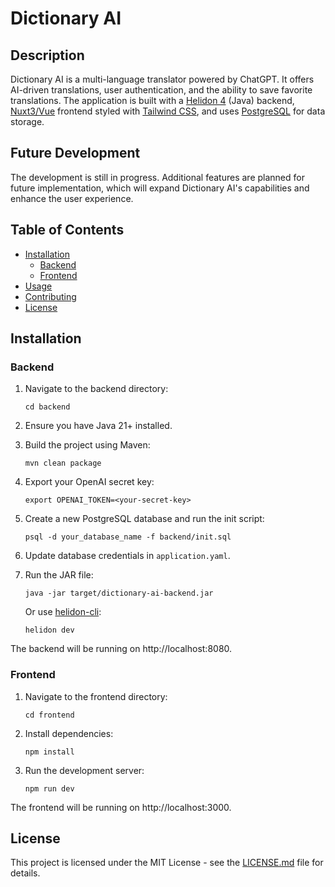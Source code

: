 # Dictionary AI

## Description

Dictionary AI is a multi-language translator powered by ChatGPT. It offers AI-driven translations, user authentication, and the ability to save favorite translations. The application is built with a [Helidon 4](https://helidon.io/) (Java) backend, [Nuxt3/Vue](https://nuxt.com/) frontend styled with [Tailwind CSS](https://tailwindcss.com/), and uses [PostgreSQL](https://postgresql.org/) for data storage.

## Future Development

The development is still in progress. Additional features are planned for future implementation, which will expand Dictionary AI's capabilities and enhance the user experience.

## Table of Contents
- [Installation](#installation)
  - [Backend](#backend)
  - [Frontend](#frontend)
- [Usage](#usage)
- [Contributing](#contributing)
- [License](#license)

## Installation

### Backend

1. Navigate to the backend directory:
   ```
   cd backend
   ```

2. Ensure you have Java 21+ installed.

3. Build the project using Maven:
   ```
   mvn clean package
   ```

4. Export your OpenAI secret key:
   ```
   export OPENAI_TOKEN=<your-secret-key>
   ```

5. Create a new PostgreSQL database and run the init script:
   ```
   psql -d your_database_name -f backend/init.sql
   ```

6. Update database credentials in `application.yaml`.

7. Run the JAR file:
   ```
   java -jar target/dictionary-ai-backend.jar
   ```
   Or use [helidon-cli](https://helidon.io/docs/v4/about/cli):
   ```
   helidon dev
   ```

The backend will be running on http://localhost:8080.

### Frontend

1. Navigate to the frontend directory:
   ```
   cd frontend
   ```

2. Install dependencies:
   ```
   npm install
   ```

3. Run the development server:
   ```
   npm run dev
   ```

The frontend will be running on http://localhost:3000.

## License

This project is licensed under the MIT License - see the [LICENSE.md](LICENSE.md) file for details.
